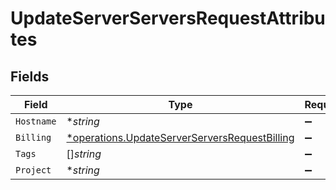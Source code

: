 # UpdateServerServersRequestAttributes


## Fields

| Field                                                                                                         | Type                                                                                                          | Required                                                                                                      | Description                                                                                                   |
| ------------------------------------------------------------------------------------------------------------- | ------------------------------------------------------------------------------------------------------------- | ------------------------------------------------------------------------------------------------------------- | ------------------------------------------------------------------------------------------------------------- |
| `Hostname`                                                                                                    | **string*                                                                                                     | :heavy_minus_sign:                                                                                            | N/A                                                                                                           |
| `Billing`                                                                                                     | [*operations.UpdateServerServersRequestBilling](../../models/operations/updateserverserversrequestbilling.md) | :heavy_minus_sign:                                                                                            | N/A                                                                                                           |
| `Tags`                                                                                                        | []*string*                                                                                                    | :heavy_minus_sign:                                                                                            | N/A                                                                                                           |
| `Project`                                                                                                     | **string*                                                                                                     | :heavy_minus_sign:                                                                                            | N/A                                                                                                           |